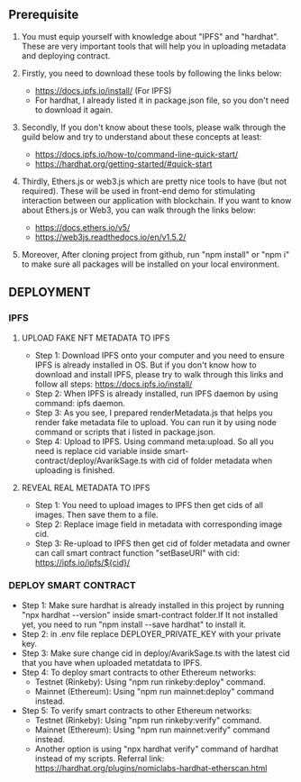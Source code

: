 ## Prerequisite
1. You must equip yourself with knowledge about "IPFS" and "hardhat". These are very important tools that will help you in uploading metadata and deploying contract. 
    
2. Firstly, you need to download these tools by following the links below: 
    + https://docs.ipfs.io/install/ (For IPFS)
    + For hardhat, I already listed it in package.json file, so you don't need to download it again.

3. Secondly, If you don't know about these tools, please walk through the guild below and try to understand about these concepts at least:
    + https://docs.ipfs.io/how-to/command-line-quick-start/
    + https://hardhat.org/getting-started/#quick-start

4. Thirdly, Ethers.js or web3.js which are pretty nice tools to have (but not required). These will be used in front-end demo for stimulating interaction between our application with blockchain. If you want to know about Ethers.js or Web3, you can walk through the links below:
    + https://docs.ethers.io/v5/
    + https://web3js.readthedocs.io/en/v1.5.2/

5. Moreover, After cloning project from github, run "npm install" or "npm i" to make sure all packages will be installed on your local environment. 

## DEPLOYMENT
### IPFS
1. UPLOAD FAKE NFT METADATA TO IPFS
    + Step 1: Download IPFS onto your computer and you need to ensure IPFS is already installed in OS. But if you don't know how to download and install IPFS, please try to walk through this links and follow all steps: https://docs.ipfs.io/install/
    + Step 2: When IPFS is already installed, run IPFS daemon by using command: ipfs daemon.
    + Step 3: As you see, I prepared renderMetadata.js that helps you render fake metadata file to upload. You can run it by using node command or scripts that i listed in package.json.
    + Step 4: Upload to IPFS. Using command meta:upload. So all you need is replace cid variable inside smart-contract/deploy/AvarikSage.ts with cid of folder metadata when uploading is finished.

2. REVEAL REAL METADATA TO IPFS
    + Step 1: You need to upload images to IPFS then get cids of all images. Then save them to a file.
    + Step 2: Replace image field in metadata with corresponding image cid.
    + Step 3: Re-upload to IPFS then get cid of folder metadata and owner can call smart contract function "setBaseURI" with cid: https://ipfs.io/ipfs/${cid}/

### DEPLOY SMART CONTRACT
+ Step 1: Make sure hardhat is already installed in this project by running "npx hardhat --version" inside smart-contract folder.If It not installed yet, you need to run "npm install --save hardhat" to install it.
+ Step 2: in .env file replace DEPLOYER_PRIVATE_KEY with your private key.
+ Step 3: Make sure change cid in deploy/AvarikSage.ts with the latest cid that you have when uploaded metatdata to IPFS.
+ Step 4: To deploy smart contracts to other Ethereum networks: 
    - Testnet (Rinkeby): Using "npm run rinkeby:deploy" command.
    - Mainnet (Ethereum): Using "npm run mainnet:deploy" command instead.
+ Step 5: To verify smart contracts to other Ethereum networks:  
    - Testnet (Rinkeby): Using "npm run rinkeby:verify" command.
    - Mainnet (Ethereum): Using "npm run mainnet:verify" command instead.
    - Another option is using "npx hardhat verify" command of hardhat instead of my scripts. Referral link: https://hardhat.org/plugins/nomiclabs-hardhat-etherscan.html